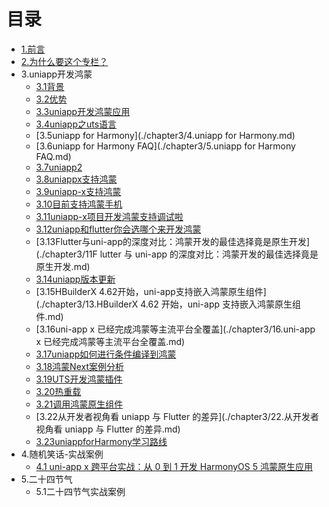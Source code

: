# 目录

* [1.前言](README.md)
* [2.为什么要这个专栏？](./chapter2/1.为什么.md)
* 3.uniapp开发鸿蒙
  - [3.1背景](./chapter3/14.背景.md)
  - [3.2优势](./chapter3/15.优势.md)
  - [3.3uniapp开发鸿蒙应用](./chapter3/1.uniapp开发鸿蒙应用.md)
  - [3.4uniapp之uts语言](./chapter3/3.uniapp之uts语言.md)
  - [3.5uniapp for Harmony](./chapter3/4.uniapp for Harmony.md)
  - [3.6uniapp for Harmony FAQ](./chapter3/5.uniapp for Harmony FAQ.md)
  - [3.7uniapp2](./chapter3/2.uniapp2.md)
  - [3.8uniappx支持鸿蒙](./chapter3/6.uniappx支持鸿蒙.md)
  - [3.9uniapp-x支持鸿蒙](./chapter3/7.uniapp-x支持鸿蒙.md)
  - [3.10目前支持鸿蒙手机](./chapter3/8.目前支持鸿蒙手机.md)
  - [3.11uniapp-x项目开发鸿蒙支持调试啦](./chapter3/9.uniapp-x项目开发鸿蒙支持调试啦.md)
  - [3.12uniapp和flutter你会选哪个来开发鸿蒙](./chapter3/10.uniapp和flutter你会选哪个来开发鸿蒙.md)
  - [3.13Flutter与uni-app的深度对比：鸿蒙开发的最佳选择竟是原生开发](./chapter3/11F lutter 与 uni-app 的深度对比：鸿蒙开发的最佳选择竟是原生开发.md)
  - [3.14uniapp版本更新](./chapter3/12.uniapp版本更新.md)
  - [3.15HBuilderX 4.62开始，uni-app支持嵌入鸿蒙原生组件](./chapter3/13.HBuilderX 4.62 开始，uni-app 支持嵌入鸿蒙原生组件.md)
  - [3.16uni-app x 已经完成鸿蒙等主流平台全覆盖](./chapter3/16.uni-app x 已经完成鸿蒙等主流平台全覆盖.md)
  - [3.17uniapp如何进行条件编译到鸿蒙](./chapter3/17.uniapp如何进行条件编译到鸿蒙.md)
  - [3.18鸿蒙Next案例分析](./chapter3/18.鸿蒙Next案例分析.md)
  - [3.19UTS开发鸿蒙插件](./chapter3/19.UTS开发鸿蒙插件.md)
  - [3.20热重载](./chapter3/20.热重载.md)
  - [3.21调用鸿蒙原生组件](./chapter3/21.调用鸿蒙原生组件.md)
  - [3.22从开发者视角看 uniapp 与 Flutter 的差异](./chapter3/22.从开发者视角看 uniapp 与 Flutter 的差异.md)
  - [3.23uniappforHarmony学习路线](./chapter3/23.uniappforHarmony学习路线.md)
* 4.随机笑话-实战案例
  - [4.1 uni-app x 跨平台实战：从 0 到 1 开发 HarmonyOS 5 鸿蒙原生应用](./chapter4/1.uni-app_x跨平台实战：从0到1开发HarmonyOS_5鸿蒙原生应用.md)
* 5.二十四节气
  - 5.1二十四节气实战案例

